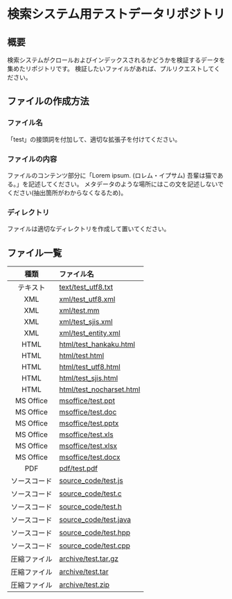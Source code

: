 検索システム用テストデータリポジトリ
=============

## 概要

検索システムがクロールおよびインデックスされるかどうかを検証するデータを集めたリポジトリです。
検証したいファイルがあれば、プルリクエストしてください。

## ファイルの作成方法

### ファイル名

「test」の接頭詞を付加して、適切な拡張子を付けてください。

### ファイルの内容

ファイルのコンテンツ部分に「Lorem ipsum.  (ロレム・イプサム) 吾輩は猫である。」を記述してください。
メタデータのような場所にはこの文を記述しないでください(抽出箇所がわからなくなるため)。

### ディレクトリ

ファイルは適切なディレクトリを作成して置いてください。

## ファイル一覧

| 種類 | ファイル名 |
|:----:|:-----------|
|テキスト|[text/test_utf8.txt](https://raw.githubusercontent.com/codelibs/fess-testdata/master/text/test_utf8.txt)|
|XML|[xml/test_utf8.xml](https://raw.githubusercontent.com/codelibs/fess-testdata/master/xml/test_utf8.xml)|
|XML|[xml/test.mm](https://raw.githubusercontent.com/codelibs/fess-testdata/master/xml/test.mm)|
|XML|[xml/test_sjis.xml](https://raw.githubusercontent.com/codelibs/fess-testdata/master/xml/test_sjis.xml)|
|XML|[xml/test_entity.xml](https://raw.githubusercontent.com/codelibs/fess-testdata/master/xml/test_entity.xml)|
|HTML|[html/test_hankaku.html](https://raw.githubusercontent.com/codelibs/fess-testdata/master/html/test_hankaku.html)|
|HTML|[html/test.html](https://raw.githubusercontent.com/codelibs/fess-testdata/master/html/test.html)|
|HTML|[html/test_utf8.html](https://raw.githubusercontent.com/codelibs/fess-testdata/master/html/test_utf8.html)|
|HTML|[html/test_sjis.html](https://raw.githubusercontent.com/codelibs/fess-testdata/master/html/test_sjis.html)|
|HTML|[html/test_nocharset.html](https://raw.githubusercontent.com/codelibs/fess-testdata/master/html/test_nocharset.html)|
|MS Office|[msoffice/test.ppt](https://raw.githubusercontent.com/codelibs/fess-testdata/master/msoffice/test.ppt)|
|MS Office|[msoffice/test.doc](https://raw.githubusercontent.com/codelibs/fess-testdata/master/msoffice/test.doc)|
|MS Office|[msoffice/test.pptx](https://raw.githubusercontent.com/codelibs/fess-testdata/master/msoffice/test.pptx)|
|MS Office|[msoffice/test.xls](https://raw.githubusercontent.com/codelibs/fess-testdata/master/msoffice/test.xls)|
|MS Office|[msoffice/test.xlsx](https://raw.githubusercontent.com/codelibs/fess-testdata/master/msoffice/test.xlsx)|
|MS Office|[msoffice/test.docx](https://raw.githubusercontent.com/codelibs/fess-testdata/master/msoffice/test.docx)|
|PDF|[pdf/test.pdf](https://raw.githubusercontent.com/codelibs/fess-testdata/master/pdf/test.pdf)|
|ソースコード|[source_code/test.js](https://raw.githubusercontent.com/codelibs/fess-testdata/master/source_code/test.js)|
|ソースコード|[source_code/test.c](https://raw.githubusercontent.com/codelibs/fess-testdata/master/source_code/test.c)|
|ソースコード|[source_code/test.h](https://raw.githubusercontent.com/codelibs/fess-testdata/master/source_code/test.h)|
|ソースコード|[source_code/test.java](https://raw.githubusercontent.com/codelibs/fess-testdata/master/source_code/test.java)|
|ソースコード|[source_code/test.hpp](https://raw.githubusercontent.com/codelibs/fess-testdata/master/source_code/test.hpp)|
|ソースコード|[source_code/test.cpp](https://raw.githubusercontent.com/codelibs/fess-testdata/master/source_code/test.cpp)|
|圧縮ファイル|[archive/test.tar.gz](https://raw.githubusercontent.com/codelibs/fess-testdata/master/archive/test.tar.gz)|
|圧縮ファイル|[archive/test.tar](https://raw.githubusercontent.com/codelibs/fess-testdata/master/archive/test.tar)|
|圧縮ファイル|[archive/test.zip](https://raw.githubusercontent.com/codelibs/fess-testdata/master/archive/test.zip)|
